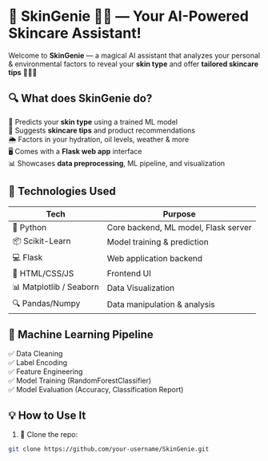 # 🌟 SkinGenie 🧞‍♂️ — Your AI-Powered Skincare Assistant!

Welcome to **SkinGenie** — a magical AI assistant that analyzes your personal & environmental factors to reveal your **skin type** and offer **tailored skincare tips** 💆‍♀️✨


## 🔍 What does SkinGenie do?

🧬 Predicts your **skin type** using a trained ML model  
🧴 Suggests **skincare tips** and product recommendations  
🌦️ Factors in your hydration, oil levels, weather & more  
🖥️ Comes with a **Flask web app** interface  
📊 Showcases **data preprocessing**, ML pipeline, and visualization


## 🚀 Technologies Used

| Tech         | Purpose                                  |
|--------------|----------------------------------------- |
| 🐍 Python     | Core backend, ML model, Flask server   |
| 📦 Scikit-Learn | Model training & prediction          |
| 💻 Flask      | Web application backend                |
| 🎨 HTML/CSS/JS| Frontend UI                            |
| 📊 Matplotlib / Seaborn | Data Visualization           |
| 🔍 Pandas/Numpy | Data manipulation & analysis         |


## 🧠 Machine Learning Pipeline

✅ Data Cleaning  
✅ Label Encoding  
✅ Feature Engineering  
✅ Model Training (RandomForestClassifier)  
✅ Model Evaluation (Accuracy, Classification Report)


## 💡 How to Use It

1. 🔽 Clone the repo:
```bash
git clone https://github.com/your-username/SkinGenie.git
